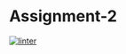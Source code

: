 # Assignment-2
 [![linter](https://github.com/<hass0n3>/Assignment-2/workflows/linter/badge.svg)](https://github.com/marketplace/actions/super-linter)  
